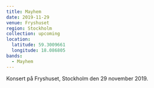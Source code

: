 ```yaml
---
title: Mayhem
date: 2019-11-29
venue: Fryshuset
region: Stockholm
collection: upcoming
location:
  latitude: 59.3009661
  longitude: 18.086805
bands:
  - Mayhem
---
```


Konsert på Fryshuset, Stockholm den 29 november 2019.
